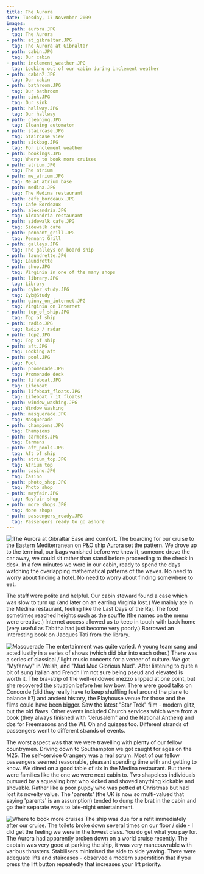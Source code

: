 ```yaml
---
title: The Aurora
date: Tuesday, 17 November 2009
images:
- path: aurora.JPG
  tag: The Aurora
- path: at_gibraltar.JPG
  tag: The Aurora at Gibraltar
- path: cabin.JPG
  tag: Our cabin
- path: inclement_weather.JPG
  tag: Looking out of our cabin during inclement weather
- path: cabin2.JPG
  tag: Our cabin
- path: bathroom.JPG
  tag: Our bathroom
- path: sink.JPG
  tag: Our sink
- path: hallway.JPG
  tag: Our hallway
- path: cleaning.JPG
  tag: Cleaning automaton
- path: staircase.JPG
  tag: Staircase view
- path: sickbag.JPG
  tag: For inclement weather
- path: bookings.JPG
  tag: Where to book more cruises
- path: atrium.JPG
  tag: The atrium
- path: me_atrium.JPG
  tag: Me at atrium base
- path: medina.JPG
  tag: The Medina restaurant
- path: cafe_bordeaux.JPG
  tag: Cafe Bordeaux
- path: alexandria.JPG
  tag: Alexandria restaurant
- path: sidewalk_cafe.JPG
  tag: Sidewalk cafe
- path: pennant_grill.JPG
  tag: Pennant Grill
- path: galleys.JPG
  tag: The galleys on board ship
- path: laundrette.JPG
  tag: Laundrette
- path: shop.JPG
  tag: Virginia in one of the many shops
- path: library.JPG
  tag: Library
- path: cyber_study.JPG
  tag: Cyb@Study
- path: ginny_on_internet.JPG
  tag: Virginia on Internet
- path: top_of_ship.JPG
  tag: Top of ship
- path: radio.JPG
  tag: Radio / radar
- path: top2.JPG
  tag: Top of ship
- path: aft.JPG
  tag: Looking aft
- path: pool.JPG
  tag: Pool
- path: promenade.JPG
  tag: Promenade deck
- path: lifeboat.JPG
  tag: Lifeboat
- path: lifeboat_floats.JPG
  tag: Lifeboat - it floats!
- path: window_washing.JPG
  tag: Window washing
- path: masquerade.JPG
  tag: Masquerade
- path: champions.JPG
  tag: Champions
- path: carmens.JPG
  tag: Carmens
- path: aft_pools.JPG
  tag: Aft of ship
- path: atrium_top.JPG
  tag: Atrium top
- path: casino.JPG
  tag: Casino
- path: photo_shop.JPG
  tag: Photo shop
- path: mayfair.JPG
  tag: Mayfair shop
- path: more_shops.JPG
  tag: More shops
- path: passengers_ready.JPG
  tag: Passengers ready to go ashore
---
```

![The Aurora at Gibraltar](at_gibraltar.JPG)
Ease and comfort. The boarding for our cruise to the Eastern Mediterranean on P&O ship
[Aurora](https://www.pocruises.com/cruise-ships/aurora/)
set the pattern. We drove up to the terminal, our bags vanished before we knew it, someone drove the car away, we could sit rather than stand before proceeding to the check in desk. In a few minutes we were in our cabin, ready to spend the days watching the overlapping mathematical patterns of the waves. No need to worry about finding a hotel. No need to worry about finding somewhere to eat.

The staff were polite and helpful. Our cabin steward found a case which was slow to turn up (and later on an earring Virginia lost.) We mainly ate in the Medina restaurant, feeling like the Last Days of the Raj. The food sometimes reached heights such as the souffle (the names on the menu were creative.) Internet access allowed us to keep in touch with back home (very useful as Tabitha had just become very poorly.) Borrowed an interesting book on Jacques Tati from the library.

![Masquerade](masquerade.JPG)
The entertainment was quite varied. A young team sang and acted lustily in a series of shows (which did blur into each other.) There was a series of classical / light music concerts for a veneer of culture. We got "Myfanwy" in Welsh, and "Mud Mud Glorious Mud". After listening to quite a bit of sung Italian and French I'm not sure being pseud and elevated is worth it. The bra-strip of the well-endowed mezzo slipped at one point, but she recovered the situation before her low bow. There were good talks on Concorde (did they really have to keep shuffling fuel around the plane to balance it?) and ancient history, the Playhouse venue for those and the films could have been bigger. Saw the latest "Star Trek" film - modern glitz, but the old flaws. Other events included Church services which were from a book (they always finished with "Jerusalem" and the National Anthem) and dos for Freemasons and the WI. Oh and quizzes too. Different strands of passengers went to different strands of events.

The worst aspect was that we were travelling with plenty of our fellow countrymen.  Driving down to Southampton we got caught for ages on the M25.  The self-service Orangery was a real scrum.  Most of our fellow passengers seemed reasonable, pleasant spending time with and getting to know.  We dined on a good table of six in the Medina restaurant.  But there were families like the one we were next cabin to.  Two shapeless individuals pursued by a squealing brat who kicked and shoved anything kickable and shovable.  Rather like a poor puppy who was petted at Christmas but had lost its novelty value.  The 'parents' (the UK is now so multi-valued that saying 'parents' is an assumption) tended to dump the brat in the cabin and go their separate ways to late-night entertainment.

![Where to book more cruises](bookings.JPG)
The ship was due for a refit immediately after our cruise.  The toilets broke down several times on our floor / side - I did get the feeling we were in the lowest class.  You do get what you pay for.  The Aurora had apparently broken down on a world cruise recently.  The captain was very good at parking the ship, it was very maneouvrable with various thrusters.  Stabilisers minimised the side to side yawing.  There were adequate lifts and staircases - observed a modern superstition that if you press the lift button repeatedly that increases your lift priority.
